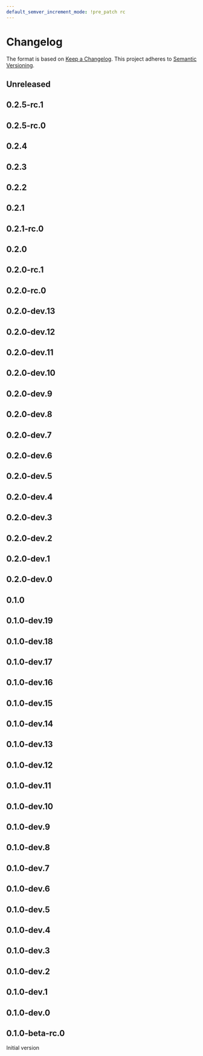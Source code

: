```yaml
---
default_semver_increment_mode: !pre_patch rc
---
```

# Changelog

The format is based on [Keep a Changelog](https://keepachangelog.com/en/1.0.0/). This project adheres to [Semantic Versioning](https://semver.org/spec/v2.0.0.html).

## Unreleased

## 0.2.5-rc.1

## 0.2.5-rc.0

## 0.2.4

## 0.2.3

## 0.2.2

## 0.2.1

## 0.2.1-rc.0

## 0.2.0

## 0.2.0-rc.1

## 0.2.0-rc.0

## 0.2.0-dev.13

## 0.2.0-dev.12

## 0.2.0-dev.11

## 0.2.0-dev.10

## 0.2.0-dev.9

## 0.2.0-dev.8

## 0.2.0-dev.7

## 0.2.0-dev.6

## 0.2.0-dev.5

## 0.2.0-dev.4

## 0.2.0-dev.3

## 0.2.0-dev.2

## 0.2.0-dev.1

## 0.2.0-dev.0

## 0.1.0

## 0.1.0-dev.19

## 0.1.0-dev.18

## 0.1.0-dev.17

## 0.1.0-dev.16

## 0.1.0-dev.15

## 0.1.0-dev.14

## 0.1.0-dev.13

## 0.1.0-dev.12

## 0.1.0-dev.11

## 0.1.0-dev.10

## 0.1.0-dev.9

## 0.1.0-dev.8

## 0.1.0-dev.7

## 0.1.0-dev.6

## 0.1.0-dev.5

## 0.1.0-dev.4

## 0.1.0-dev.3

## 0.1.0-dev.2

## 0.1.0-dev.1

## 0.1.0-dev.0

## 0.1.0-beta-rc.0

Initial version
